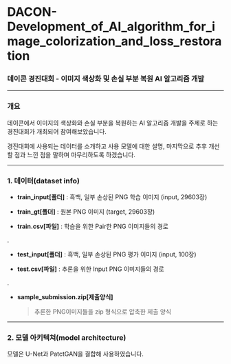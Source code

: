 # DACON-Development_of_AI_algorithm_for_image_colorization_and_loss_restoration
### 데이콘 경진대회 - 이미지 색상화 및 손실 부분 복원 AI 알고리즘 개발
- - -
### 개요

데이콘에서 이미지의 색상화와 손실 부분을 복원하는 AI 알고리즘 개발을 주제로 하는 경진대회가 개최되어 참여해보았습니다.

경진대회에 사용되는 데이터를 소개하고 사용 모델에 대한 설명, 마지막으로 추후 개선할 점과 느낀 점을 말하며 마무리하도록 하겠습니다. 

- - -

### 1. 데이터(dataset info)

+ __train_input[폴더]__ : 흑백, 일부 손상된 PNG 학습 이미지 (input, 29603장)

+ __train_gt[폴더]__ : 원본 PNG 이미지 (target, 29603장)

+ __train.csv[파일]__ : 학습을 위한 Pair한 PNG 이미지들의 경로

.

+ __test_input[폴더]__ : 흑백, 일부 손상된 PNG 평가 이미지 (input, 100장)

+ __test.csv[파일]__ : 추론을 위한 Input PNG 이미지들의 경로

.

+ __sample_submission.zip[제출양식]__

  >추론한 PNG이미지들을 zip 형식으로 압축한 제출 양식

- - -

### 2. 모델 아키텍쳐(model architecture)

모델은 U-Net과 PatctGAN을 결합해 사용하였습니다.
